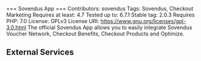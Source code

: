 === Sovendus App ===
Contributors: sovendus
Tags: Sovendus, Checkout Marketing
Requires at least: 4.7
Tested up to: 6.7.1
Stable tag: 2.0.3
Requires PHP: 7.0
License: GPLv3
License URI: <https://www.gnu.org/licenses/gpl-3.0.html>
The official Sovendus App allows you to easily integrate Sovendus Voucher Network, Checkout Benefits, Checkout Products and Optimize.

## External Services
